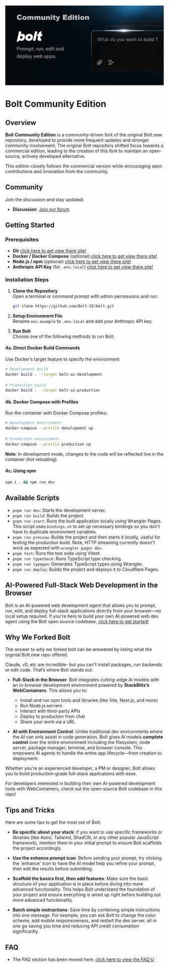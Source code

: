 [![Bolt: AI-Powered Full-Stack Web Development in the Browser](./public/social_preview_index.jpg)](https://github.com/Bolt-CE/bolt)

# Bolt Community Edition

## Overview

**Bolt Community Edition** is a community-driven fork of the original Bolt.new repository, developed to provide more frequent updates and stronger community involvement. The original Bolt repository shifted focus towards a commercial edition, leading to the creation of this fork to maintain an open-source, actively developed alternative.

This edition closely follows the commercial version while encouraging open contributions and innovation from the community.

## Community

Join the discussion and stay updated:
- **Discussion**: [Join our forum](https://github.com/Bolt-CE/bolt/discussions)

## Getting Started

### Prerequisites

- **Git** [click here to get view there site!](https://git-scm.com/downloads)
- **Docker / Docker Compose** (optional)  [click here to get view there site!](https://www.docker.com/)
- **Node.js / npm** (optional) [click here to get view there site!](https://nodejs.org/en/download/)
- **Anthropic API Key** (for `.env.local`) [click here to get view there site!](https://console.anthropic.com/settings/keys)

### Installation Steps

1. **Clone the Repository**  
   Open a terminal or command prompt with admin permissions and run:
   ```bash
   git clone https://github.com/Bolt-CE/bolt.git
   ```

2. **Setup Environment File**  
   Rename `env.example` to `.env.local` and add your Anthropic API key.

3. **Run Bolt**  
   Choose one of the following methods to run Bolt:

#### 4a. Direct Docker Build Commands
Use Docker’s target feature to specify the environment:
   ```bash
   # Development build
   docker build . --target bolt-ai-development
   
   # Production build
   docker build . --target bolt-ai-production
   ```

#### 4b. Docker Compose with Profiles
Run the container with Docker Compose profiles:
   ```bash
   # Development environment
   docker-compose --profile development up
   
   # Production environment
   docker-compose --profile production up
   ```

   **Note**: In development mode, changes to the code will be reflected live in the container (hot reloading).

#### 4c. Using npm
   ```bash
   npm i . && npm run dev
   ```

## Available Scripts

- `pnpm run dev`: Starts the development server.
- `pnpm run build`: Builds the project.
- `pnpm run start`: Runs the built application locally using Wrangler Pages. This script uses `bindings.sh` to set up necessary bindings so you don't have to duplicate environment variables.
- `pnpm run preview`: Builds the project and then starts it locally, useful for testing the production build. Note, HTTP streaming currently doesn't work as expected with `wrangler pages dev`.
- `pnpm test`: Runs the test suite using Vitest.
- `pnpm run typecheck`: Runs TypeScript type checking.
- `pnpm run typegen`: Generates TypeScript types using Wrangler.
- `pnpm run deploy`: Builds the project and deploys it to Cloudflare Pages.

## AI-Powered Full-Stack Web Development in the Browser

Bolt is an AI-powered web development agent that allows you to prompt, run, edit, and deploy full-stack applications directly from your browser—no local setup required. If you're here to build your own AI-powered web dev agent using the Bolt open source codebase, [click here to get started!](./CONTRIBUTING.md)

## Why We Forked Bolt

The answer to why we forked bolt can be answered by listing what the orginial Bolt.new repo offered.

Claude, v0, etc are incredible- but you can't install packages, run backends or edit code. That’s where Bolt stands out:

- **Full-Stack in the Browser**: Bolt integrates cutting-edge AI models with an in-browser development environment powered by **StackBlitz’s WebContainers**. This allows you to:
  - Install and run npm tools and libraries (like Vite, Next.js, and more)
  - Run Node.js servers
  - Interact with third-party APIs
  - Deploy to production from chat
  - Share your work via a URL

- **AI with Environment Control**: Unlike traditional dev environments where the AI can only assist in code generation, Bolt gives AI models **complete control** over the entire  environment including the filesystem, node server, package manager, terminal, and browser console. This empowers AI agents to handle the entire app lifecycle—from creation to deployment.

Whether you’re an experienced developer, a PM or designer, Bolt allows you to build production-grade full-stack applications with ease.

For developers interested in building their own AI-powered development tools with WebContainers, check out the open-source Bolt codebase in this repo!

## Tips and Tricks

Here are some tips to get the most out of Bolt:

- **Be specific about your stack**: If you want to use specific frameworks or libraries (like Astro, Tailwind, ShadCN, or any other popular JavaScript framework), mention them in your initial prompt to ensure Bolt scaffolds the project accordingly.

- **Use the enhance prompt icon**: Before sending your prompt, try clicking the 'enhance' icon to have the AI model help you refine your prompt, then edit the results before submitting.

- **Scaffold the basics first, then add features**: Make sure the basic structure of your application is in place before diving into more advanced functionality. This helps Bolt understand the foundation of your project and ensure everything is wired up right before building out more advanced functionality.

- **Batch simple instructions**: Save time by combining simple instructions into one message. For example, you can ask Bolt to change the color scheme, add mobile responsiveness, and restart the dev server, all in one go saving you time and reducing API credit consumption significantly.

## FAQ

- The FAQ section has been moved here: [click here to view the FAQ's!](./FAQ.md)
